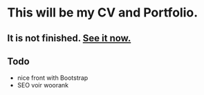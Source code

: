 # This will be my CV and Portfolio.

## It is not finished. [See it now.](https://developpeur-react-nord.netlify.com)

## Todo

- nice front with Bootstrap
- SEO voir woorank
